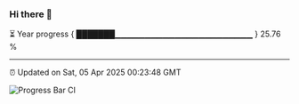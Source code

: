 ### Hi there 👋

⏳ Year progress { ███████▁▁▁▁▁▁▁▁▁▁▁▁▁▁▁▁▁▁▁▁▁▁▁ } 25.76 %

---

⏰ Updated on Sat, 05 Apr 2025 00:23:48 GMT

![Progress Bar CI](https://github.com/liununu/liununu/workflows/Progress%20Bar%20CI/badge.svg)
